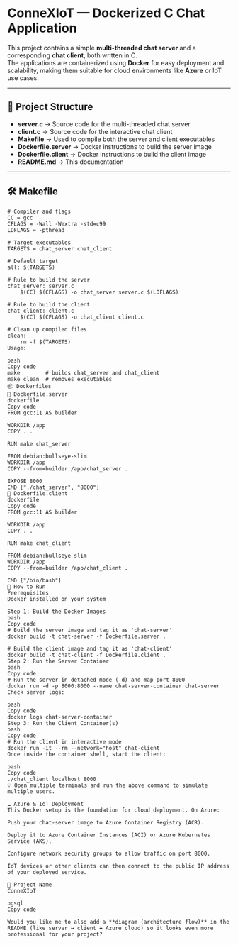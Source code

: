 # ConneXIoT — Dockerized C Chat Application

This project contains a simple **multi-threaded chat server** and a corresponding **chat client**, both written in C.  
The applications are containerized using **Docker** for easy deployment and scalability, making them suitable for cloud environments like **Azure** or IoT use cases.

---

## 📂 Project Structure

- **server.c** → Source code for the multi-threaded chat server  
- **client.c** → Source code for the interactive chat client  
- **Makefile** → Used to compile both the server and client executables  
- **Dockerfile.server** → Docker instructions to build the server image  
- **Dockerfile.client** → Docker instructions to build the client image  
- **README.md** → This documentation  

---

## 🛠️ Makefile

```make
# Compiler and flags
CC = gcc
CFLAGS = -Wall -Wextra -std=c99
LDFLAGS = -pthread

# Target executables
TARGETS = chat_server chat_client

# Default target
all: $(TARGETS)

# Rule to build the server
chat_server: server.c
	$(CC) $(CFLAGS) -o chat_server server.c $(LDFLAGS)

# Rule to build the client
chat_client: client.c
	$(CC) $(CFLAGS) -o chat_client client.c

# Clean up compiled files
clean:
	rm -f $(TARGETS)
Usage:

bash
Copy code
make        # builds chat_server and chat_client
make clean  # removes executables
📦 Dockerfiles
🔹 Dockerfile.server
dockerfile
Copy code
FROM gcc:11 AS builder

WORKDIR /app
COPY . .

RUN make chat_server

FROM debian:bullseye-slim
WORKDIR /app
COPY --from=builder /app/chat_server .

EXPOSE 8000
CMD ["./chat_server", "8000"]
🔹 Dockerfile.client
dockerfile
Copy code
FROM gcc:11 AS builder

WORKDIR /app
COPY . .

RUN make chat_client

FROM debian:bullseye-slim
WORKDIR /app
COPY --from=builder /app/chat_client .

CMD ["/bin/bash"]
🚀 How to Run
Prerequisites
Docker installed on your system

Step 1: Build the Docker Images
bash
Copy code
# Build the server image and tag it as 'chat-server'
docker build -t chat-server -f Dockerfile.server .

# Build the client image and tag it as 'chat-client'
docker build -t chat-client -f Dockerfile.client .
Step 2: Run the Server Container
bash
Copy code
# Run the server in detached mode (-d) and map port 8000
docker run -d -p 8000:8000 --name chat-server-container chat-server
Check server logs:

bash
Copy code
docker logs chat-server-container
Step 3: Run the Client Container(s)
bash
Copy code
# Run the client in interactive mode
docker run -it --rm --network="host" chat-client
Once inside the container shell, start the client:

bash
Copy code
./chat_client localhost 8000
💡 Open multiple terminals and run the above command to simulate multiple users.

☁️ Azure & IoT Deployment
This Docker setup is the foundation for cloud deployment. On Azure:

Push your chat-server image to Azure Container Registry (ACR).

Deploy it to Azure Container Instances (ACI) or Azure Kubernetes Service (AKS).

Configure network security groups to allow traffic on port 8000.

IoT devices or other clients can then connect to the public IP address of your deployed service.

🔖 Project Name
ConneXIoT

pgsql
Copy code

Would you like me to also add a **diagram (architecture flow)** in the README (like server ↔ client ↔ Azure cloud) so it looks even more professional for your project?







